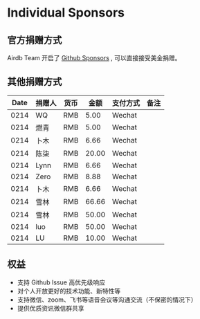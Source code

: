 # Individual Sponsors

## 官方捐赠方式

Airdb Team 开启了 [Github Sponsors](https://github.com/sponsors/airdb?frequency=one-time) , 可以直接接受美金捐赠。

## 其他捐赠方式

|Date | 捐赠人 |  货币 |  金额 | 支付方式 | 备注 |
|----| --- | --- | --- | --- | --- |
|0214| WQ | RMB | 5.00 | Wechat |
|0214| 燃青 | RMB | 5.00 | Wechat |
|0214| 卜木 | RMB | 6.66 | Wechat |
|0214| 陈柒 | RMB | 20.00 | Wechat |
|0214| Lynn | RMB | 6.66 | Wechat |
|0214| Zero | RMB | 8.88 | Wechat |
|0214| 卜木 | RMB | 6.66 | Wechat |
|0214| 雪林 | RMB | 66.66 | Wechat |
|0214| 雪林 | RMB | 50.00 | Wechat |
|0214| luo | RMB | 50.00 | Wechat |
|0214| LU | RMB | 10.00 | Wechat |

## 权益

- 支持 Github Issue 高优先级响应
- 对个人开放更好的技术功能、新特性等
- 支持微信、zoom、飞书等语音会议等沟通交流（不保密的情况下）
- 提供优质资讯微信群共享
